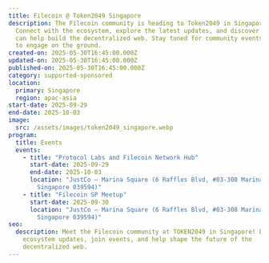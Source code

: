 ```yaml
---
title: Filecoin @ Token2049 Singapore
description: The Filecoin community is heading to Token2049 in Singapore!
  Connect with the ecosystem, explore the latest updates, and discover how you
  can help build the decentralized web. Stay tuned for community events and ways
  to engage on the ground.
created-on: 2025-05-30T16:45:00.000Z
updated-on: 2025-05-30T16:45:00.000Z
published-on: 2025-05-30T16:45:00.000Z
category: supported-sponsored
location:
  primary: Singapore
  region: apac-asia
start-date: 2025-09-29
end-date: 2025-10-03
image:
  src: /assets/images/token2049_singapore.webp
program:
  title: Events
  events:
    - title: "Protocol Labs and Filecoin Network Hub"
      start-date: 2025-09-29
      end-date: 2025-10-03
      location: "JustCo – Marina Square (6 Raffles Blvd, #03-308 Marina Square,
        Singapore 039594)"
    - title: "Filecoin SP Meetup"
      start-date: 2025-09-30
      location: "JustCo – Marina Square (6 Raffles Blvd, #03-308 Marina Square,
        Singapore 039594)"
seo:
  description: Meet the Filecoin community at TOKEN2049 in Singapore! Explore
    ecosystem updates, join events, and help shape the future of the
    decentralized web.
---
```

